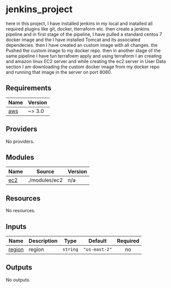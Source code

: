 # jenkins_project

here in this project, I have installed jenkins in my local and inatalled all required plugins like git, docker, tterraform etc. then create a jenkins pipeline and in first stage of the pipeline, I have pulled a standard centos 7 docker image and the I have installed Tomcat and its associated dependecies. then I have created an custom image with all changes. the Pushed the custom image to my docker repo. then in another stage of the same pipeline I have tun terrafoem apply and using terraform I an creating and amazon linux EC2 server and while creating the ec2 server in User Data section I am downloading the custom docker image from my docker repo and running that image in the server on port 8080.

<!-- BEGIN_TF_DOCS -->
## Requirements

| Name | Version |
|------|---------|
| <a name="requirement_aws"></a> [aws](#requirement\_aws) | ~> 3.0 |

## Providers

No providers.

## Modules

| Name | Source | Version |
|------|--------|---------|
| <a name="module_ec2"></a> [ec2](#module\_ec2) | ./modules/ec2 | n/a |

## Resources

No resources.

## Inputs

| Name | Description | Type | Default | Required |
|------|-------------|------|---------|:--------:|
| <a name="input_region"></a> [region](#input\_region) | region | `string` | `"us-east-2"` | no |

## Outputs

No outputs.
<!-- END_TF_DOCS -->